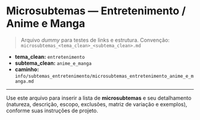 # Microsubtemas — Entretenimento / Anime e Manga

> Arquivo *dummy* para testes de links e estrutura.
> Convenção: `microsubtemas_<tema_clean>_<subtema_clean>.md`

- **tema_clean:** `entretenimento`
- **subtema_clean:** `anime_e_manga`
- **caminho:** `info/subtemas_entretenimento/microsubtemas_entretenimento_anime_e_manga.md`

---

Use este arquivo para inserir a lista de **microsubtemas** e seu detalhamento (natureza, descrição, escopo, exclusões, matriz de variação e exemplos), conforme suas instruções de projeto.

